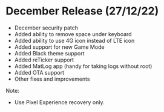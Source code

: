 # December Release (27/12/22)
- December security patch
- Added ability to remove space under keyboard
- Added ability to use 4G icon instead of LTE icon
- Added support for new Game Mode
- Added Black theme support
- Added reTicker support
- Added MatLog app (handy for taking logs without root)
- Added OTA support
- Other fixes and improvements

Note: 
- Use Pixel Experience recovery only.

